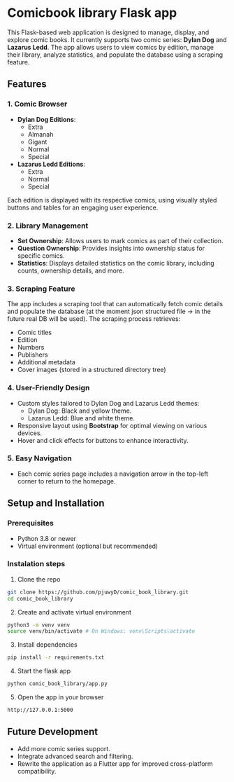 # Comicbook library Flask app

This Flask-based web application is designed to manage, display, and explore comic books. It currently supports two comic series: **Dylan Dog** and **Lazarus Ledd**. The app allows users to view comics by edition, manage their library, analyze statistics, and populate the database using a scraping feature.

## Features

### 1. Comic Browser
- **Dylan Dog Editions**:
  - Extra
  - Almanah
  - Gigant
  - Normal
  - Special
- **Lazarus Ledd Editions**:
  - Extra
  - Normal
  - Special

Each edition is displayed with its respective comics, using visually styled buttons and tables for an engaging user experience.

### 2. Library Management
- **Set Ownership**: Allows users to mark comics as part of their collection.
- **Question Ownership**: Provides insights into ownership status for specific comics.
- **Statistics**: Displays detailed statistics on the comic library, including counts, ownership details, and more.

### 3. Scraping Feature
The app includes a scraping tool that can automatically fetch comic details and populate the database (at the moment json structured file -> in the future real DB will be used). 
The scraping process retrieves:
- Comic titles
- Edition
- Numbers
- Publishers
- Additional metadata
- Cover images (stored in a structured directory tree)

### 4. User-Friendly Design
- Custom styles tailored to Dylan Dog and Lazarus Ledd themes:
  - Dylan Dog: Black and yellow theme.
  - Lazarus Ledd: Blue and white theme.
- Responsive layout using **Bootstrap** for optimal viewing on various devices.
- Hover and click effects for buttons to enhance interactivity.

### 5. Easy Navigation
- Each comic series page includes a navigation arrow in the top-left corner to return to the homepage.

## Setup and Installation

### Prerequisites
- Python 3.8 or newer
- Virtual environment (optional but recommended)

### Instalation steps
1. Clone the repo
```bash
git clone https://github.com/pjuwyD/comic_book_library.git
cd comic_book_library
```

2. Create and activate virtual environment
```bash
python3 -m venv venv
source venv/bin/activate # On Windows: venv\Scripts\activate
```

3. Install dependencies
```bash
pip install -r requirements.txt
```

4. Start the flask app
```bash
python comic_book_library/app.py
```

5. Open the app in your browser
```bash
http://127.0.0.1:5000
```

## Future Development

- Add more comic series support.
- Integrate advanced search and filtering.
- Rewrite the application as a Flutter app for improved cross-platform compatibility.